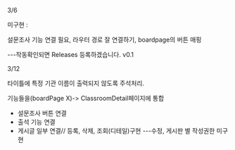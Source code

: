 3/6

미구현 : 

설문조사 기능 연결 필요, 라우터 경로 잘 연결하기, boardpage의 버튼 매핑 

---작동확인되면 Releases 등록하겠습니다. v0.1

3/12

타이틀에 특정 기관 이름이 출력되지 않도록 주석처리.

기능들을(boardPage X)-> ClassroomDetail페이지에 통합

- 설문조사 버튼 연결
- 출석 기능 연결
- 게시글 일부 연결// 등록, 삭제, 조회(디테일)구현 ---수정, 게시판 별 작성권한 미구현
  
